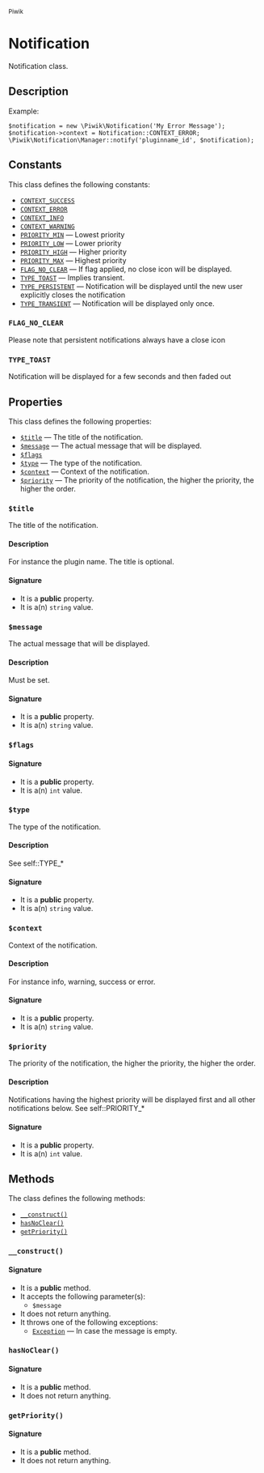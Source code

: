 <small>Piwik</small>

Notification
============

Notification class.

Description
-----------

Example:
```
$notification = new \Piwik\Notification('My Error Message');
$notification->context = Notification::CONTEXT_ERROR;
\Piwik\Notification\Manager::notify('pluginname_id', $notification);
```


Constants
---------

This class defines the following constants:

- [`CONTEXT_SUCCESS`](#CONTEXT_SUCCESS)
- [`CONTEXT_ERROR`](#CONTEXT_ERROR)
- [`CONTEXT_INFO`](#CONTEXT_INFO)
- [`CONTEXT_WARNING`](#CONTEXT_WARNING)
- [`PRIORITY_MIN`](#PRIORITY_MIN) &mdash; Lowest priority
- [`PRIORITY_LOW`](#PRIORITY_LOW) &mdash; Lower priority
- [`PRIORITY_HIGH`](#PRIORITY_HIGH) &mdash; Higher priority
- [`PRIORITY_MAX`](#PRIORITY_MAX) &mdash; Highest priority
- [`FLAG_NO_CLEAR`](#FLAG_NO_CLEAR) &mdash; If flag applied, no close icon will be displayed.
- [`TYPE_TOAST`](#TYPE_TOAST) &mdash; Implies transient.
- [`TYPE_PERSISTENT`](#TYPE_PERSISTENT) &mdash; Notification will be displayed until the new user explicitly closes the notification
- [`TYPE_TRANSIENT`](#TYPE_TRANSIENT) &mdash; Notification will be displayed only once.

### `FLAG_NO_CLEAR` <a name="FLAG_NO_CLEAR"></a>

Please note that persistent notifications always have a close
icon

### `TYPE_TOAST` <a name="TYPE_TOAST"></a>

Notification will be displayed for a few seconds and then faded out

Properties
----------

This class defines the following properties:

- [`$title`](#$title) &mdash; The title of the notification.
- [`$message`](#$message) &mdash; The actual message that will be displayed.
- [`$flags`](#$flags)
- [`$type`](#$type) &mdash; The type of the notification.
- [`$context`](#$context) &mdash; Context of the notification.
- [`$priority`](#$priority) &mdash; The priority of the notification, the higher the priority, the higher the order.

### `$title` <a name="title"></a>

The title of the notification.

#### Description

For instance the plugin name. The title is optional.

#### Signature

- It is a **public** property.
- It is a(n) `string` value.

### `$message` <a name="message"></a>

The actual message that will be displayed.

#### Description

Must be set.

#### Signature

- It is a **public** property.
- It is a(n) `string` value.

### `$flags` <a name="flags"></a>

#### Signature

- It is a **public** property.
- It is a(n) `int` value.

### `$type` <a name="type"></a>

The type of the notification.

#### Description

See self::TYPE_*

#### Signature

- It is a **public** property.
- It is a(n) `string` value.

### `$context` <a name="context"></a>

Context of the notification.

#### Description

For instance info, warning, success or error.

#### Signature

- It is a **public** property.
- It is a(n) `string` value.

### `$priority` <a name="priority"></a>

The priority of the notification, the higher the priority, the higher the order.

#### Description

Notifications having the
highest priority will be displayed first and all other notifications below. See self::PRIORITY_*

#### Signature

- It is a **public** property.
- It is a(n) `int` value.

Methods
-------

The class defines the following methods:

- [`__construct()`](#__construct)
- [`hasNoClear()`](#hasNoClear)
- [`getPriority()`](#getPriority)

### `__construct()` <a name="__construct"></a>

#### Signature

- It is a **public** method.
- It accepts the following parameter(s):
    - `$message`
- It does not return anything.
- It throws one of the following exceptions:
    - [`Exception`](http://php.net/class.Exception) &mdash; In case the message is empty.

### `hasNoClear()` <a name="hasNoClear"></a>

#### Signature

- It is a **public** method.
- It does not return anything.

### `getPriority()` <a name="getPriority"></a>

#### Signature

- It is a **public** method.
- It does not return anything.

